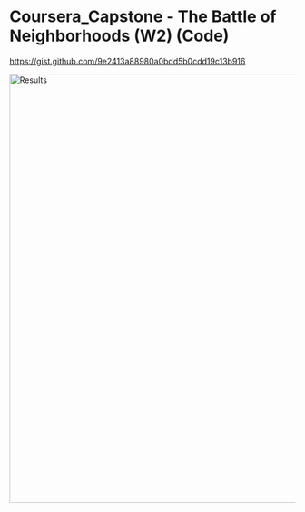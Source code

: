 # Coursera_Capstone - The Battle of Neighborhoods (W2) (Code)
https://gist.github.com/9e2413a88980a0bdd5b0cdd19c13b916

<img width="756" alt="Results" src="https://user-images.githubusercontent.com/39499062/130673739-b1c8dcb6-397a-427d-85f0-eebc4b4ceeda.png">

